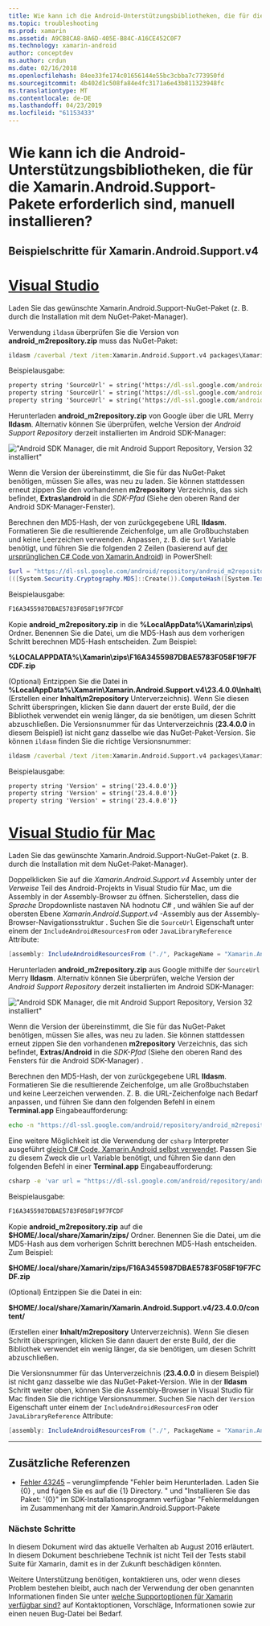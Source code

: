 ```yaml
---
title: Wie kann ich die Android-Unterstützungsbibliotheken, die für die Xamarin.Android.Support-Pakete erforderlich sind, manuell installieren?
ms.topic: troubleshooting
ms.prod: xamarin
ms.assetid: A9CB8CA8-8A6D-405E-B84C-A16CE452C0F7
ms.technology: xamarin-android
author: conceptdev
ms.author: crdun
ms.date: 02/16/2018
ms.openlocfilehash: 84ee33fe174c01656144e55bc3cbba7c773950fd
ms.sourcegitcommit: 4b402d1c508fa84e4fc3171a6e43b811323948fc
ms.translationtype: MT
ms.contentlocale: de-DE
ms.lasthandoff: 04/23/2019
ms.locfileid: "61153433"
---
```

# <a name="how-can-i-manually-install-the-android-support-libraries-required-by-the-xamarinandroidsupport-packages"></a>Wie kann ich die Android-Unterstützungsbibliotheken, die für die Xamarin.Android.Support-Pakete erforderlich sind, manuell installieren?

## <a name="example-steps-for-xamarinandroidsupportv4"></a>Beispielschritte für Xamarin.Android.Support.v4 

# <a name="visual-studiotabwindows"></a>[Visual Studio](#tab/windows)

Laden Sie das gewünschte Xamarin.Android.Support-NuGet-Paket (z. B. durch die Installation mit dem NuGet-Paket-Manager).

Verwendung `ildasm` überprüfen Sie die Version von **android_m2repository.zip** muss das NuGet-Paket:

```cmd
ildasm /caverbal /text /item:Xamarin.Android.Support.v4 packages\Xamarin.Android.Support.v4.23.4.0.1\lib\MonoAndroid403\Xamarin.Android.Support.v4.dll | findstr SourceUrl
```
Beispielausgabe:

```cmd
property string 'SourceUrl' = string('https://dl-ssl.google.com/android/repository/android_m2repository_r32.zip')
property string 'SourceUrl' = string('https://dl-ssl.google.com/android/repository/android_m2repository_r32.zip')
property string 'SourceUrl' = string('https://dl-ssl.google.com/android/repository/android_m2repository_r32.zip')
```

Herunterladen **android\_m2repository.zip** von Google über die URL Merry **Ildasm**. Alternativ können Sie überprüfen, welche Version der _Android Support Repository_ derzeit installierten im Android SDK-Manager:

!["Android SDK Manager, die mit Android Support Repository, Version 32 installiert"](install-android-support-library-images/sdk-extras.png)

Wenn die Version der übereinstimmt, die Sie für das NuGet-Paket benötigen, müssen Sie alles, was neu zu laden. Sie können stattdessen erneut zippen Sie den vorhandenen **m2repository** Verzeichnis, das sich befindet, **Extras\\android** in die _SDK-Pfad_ (Siehe den oberen Rand der Android SDK-Manager-Fenster).

Berechnen den MD5-Hash, der von zurückgegebene URL **Ildasm**. Formatieren Sie die resultierende Zeichenfolge, um alle Großbuchstaben und keine Leerzeichen verwenden. Anpassen, z. B. die `$url` Variable benötigt, und führen Sie die folgenden 2 Zeilen (basierend auf [der ursprünglichen C# Code von Xamarin.Android](https://github.com/xamarin/xamarin-android/blob/8e8a4dd90f26eb39172876cc52181b6639e20524/src/Xamarin.Android.Build.Tasks/Tasks/GetAdditionalResourcesFromAssemblies.cs#L208)) in PowerShell:

```powershell
$url = "https://dl-ssl.google.com/android/repository/android_m2repository_r32.zip"
(([System.Security.Cryptography.MD5]::Create()).ComputeHash([System.Text.Encoding]::UTF8.GetBytes($url)) | %{ $_.ToString("X02") }) -join ""
```
Beispielausgabe:

```powershell
F16A3455987DBAE5783F058F19F7FCDF
```

Kopie **android\_m2repository.zip** in die **%LocalAppData%\\Xamarin\\zips\\**  Ordner. Benennen Sie die Datei, um die MD5-Hash aus dem vorherigen Schritt berechnen MD5-Hash entscheiden. Zum Beispiel:

**%LOCALAPPDATA%\\Xamarin\\zips\\F16A3455987DBAE5783F058F19F7FCDF.zip**

(Optional) Entzippen Sie die Datei in **%LocalAppData%\\Xamarin\\Xamarin.Android.Support.v4\\23.4.0.0\\Inhalt\\**  (Erstellen einer **Inhalt\\m2repository** Unterverzeichnis). Wenn Sie diesen Schritt überspringen, klicken Sie dann dauert der erste Build, der die Bibliothek verwendet ein wenig länger, da sie benötigen, um diesen Schritt abzuschließen.
Die Versionsnummer für das Unterverzeichnis (**23.4.0.0** in diesem Beispiel) ist nicht ganz dasselbe wie das NuGet-Paket-Version. Sie können `ildasm` finden Sie die richtige Versionsnummer:

```cmd
ildasm /caverbal /text /item:Xamarin.Android.Support.v4 packages\Xamarin.Android.Support.v4.23.4.0.1\lib\MonoAndroid403\Xamarin.Android.Support.v4.dll | findstr /C:"string 'Version'"
```
Beispielausgabe:

```cmd
property string 'Version' = string('23.4.0.0')}
property string 'Version' = string('23.4.0.0')}
property string 'Version' = string('23.4.0.0')}
```

# <a name="visual-studio-for-mactabmacos"></a>[Visual Studio für Mac](#tab/macos)

Laden Sie das gewünschte Xamarin.Android.Support-NuGet-Paket (z. B. durch die Installation mit dem NuGet-Paket-Manager).

Doppelklicken Sie auf die _Xamarin.Android.Support.v4_ Assembly unter der _Verweise_ Teil des Android-Projekts in Visual Studio für Mac, um die Assembly in der Assembly-Browser zu öffnen. Sicherstellen, dass die _Sprache_ Dropdownliste nastaven NA hodnotu _C#_ , und wählen Sie auf der obersten Ebene _Xamarin.Android.Support.v4_ -Assembly aus der Assembly-Browser-Navigationsstruktur . Suchen Sie die `SourceUrl` Eigenschaft unter einem der `IncludeAndroidResourcesFrom` oder `JavaLibraryReference` Attribute:

```csharp
[assembly: IncludeAndroidResourcesFrom ("./", PackageName = "Xamarin.Android.Support.v4", SourceUrl = "https://dl-ssl.google.com/android/repository/android_m2repository_r32.zip", EmbeddedArchive = "m2repository/com/android/support/support-v4/23.4.0/support-v4-23.4.0.aar", Version = "23.4.0.0")]
```

Herunterladen **android\_m2repository.zip** aus Google mithilfe der `SourceUrl` Merry **Ildasm**. Alternativ können Sie überprüfen, welche Version der _Android Support Repository_ derzeit installierten im Android SDK-Manager:

!["Android SDK Manager, die mit Android Support Repository, Version 32 installiert"](install-android-support-library-images/sdk-extras.png)

Wenn die Version der übereinstimmt, die Sie für das NuGet-Paket benötigen, müssen Sie alles, was neu zu laden. Sie können stattdessen erneut zippen Sie den vorhandenen **m2repository** Verzeichnis, das sich befindet, **Extras/Android** in die _SDK-Pfad_ (Siehe den oberen Rand des Fensters für die Android SDK-Manager) .

Berechnen den MD5-Hash, der von zurückgegebene URL **Ildasm**. Formatieren Sie die resultierende Zeichenfolge, um alle Großbuchstaben und keine Leerzeichen verwenden. Z. B. die URL-Zeichenfolge nach Bedarf anpassen, und führen Sie dann den folgenden Befehl in einem **Terminal.app** Eingabeaufforderung:

```bash
echo -n "https://dl-ssl.google.com/android/repository/android_m2repository_r32.zip" | md5 | tr '[:lower:]' '[:upper:]'
```

Eine weitere Möglichkeit ist die Verwendung der `csharp` Interpreter ausgeführt [gleich C# Code, Xamarin.Android selbst verwendet](https://github.com/xamarin/xamarin-android/blob/8e8a4dd90f26eb39172876cc52181b6639e20524/src/Xamarin.Android.Build.Tasks/Tasks/GetAdditionalResourcesFromAssemblies.cs#L208).
Passen Sie zu diesem Zweck die `url` Variable benötigt, und führen Sie dann den folgenden Befehl in einer **Terminal.app** Eingabeaufforderung:

```bash
csharp -e 'var url = "https://dl-ssl.google.com/android/repository/android_m2repository_r32.zip"; string.Concat((System.Security.Cryptography.MD5.Create().ComputeHash(System.Text.Encoding.UTF8.GetBytes(url))).Select(b => b.ToString("X02")))'
```
Beispielausgabe:

```bash
F16A3455987DBAE5783F058F19F7FCDF
```

Kopie **android\_m2repository.zip** auf die **$HOME/.local/share/Xamarin/zips/** Ordner. Benennen Sie die Datei, um die MD5-Hash aus dem vorherigen Schritt berechnen MD5-Hash entscheiden. Zum Beispiel:

**$HOME/.local/share/Xamarin/zips/F16A3455987DBAE5783F058F19F7FCDF.zip**

(Optional) Entzippen Sie die Datei in ein: 

**$HOME/.local/share/Xamarin/Xamarin.Android.Support.v4/23.4.0.0/content/**

(Erstellen einer **Inhalt/m2repository** Unterverzeichnis). Wenn Sie diesen Schritt überspringen, klicken Sie dann dauert der erste Build, der die Bibliothek verwendet ein wenig länger, da sie benötigen, um diesen Schritt abzuschließen.

Die Versionsnummer für das Unterverzeichnis (**23.4.0.0** in diesem Beispiel) ist nicht ganz dasselbe wie das NuGet-Paket-Version. Wie in der **Ildasm** Schritt weiter oben, können Sie die Assembly-Browser in Visual Studio für Mac finden Sie die richtige Versionsnummer. Suchen Sie nach der `Version` Eigenschaft unter einem der `IncludeAndroidResourcesFrom` oder `JavaLibraryReference` Attribute:

```csharp
[assembly: IncludeAndroidResourcesFrom ("./", PackageName = "Xamarin.Android.Support.v4", SourceUrl = "https://dl-ssl.google.com/android/repository/android_m2repository_r32.zip", EmbeddedArchive = "m2repository/com/android/support/support-v4/23.4.0/support-v4-23.4.0.aar", Version = "23.4.0.0")]
```

-----


## <a name="additional-references"></a>Zusätzliche Referenzen

- [Fehler 43245](https://bugzilla.xamarin.com/show_bug.cgi?id=43245) – verunglimpfende "Fehler beim Herunterladen. Laden Sie {0} , und fügen Sie es auf die {1} Directory. " und "Installieren Sie das Paket: '{0}" im SDK-Installationsprogramm verfügbar "Fehlermeldungen im Zusammenhang mit der Xamarin.Android.Support-Pakete

### <a name="next-steps"></a>Nächste Schritte

In diesem Dokument wird das aktuelle Verhalten ab August 2016 erläutert. In diesem Dokument beschriebene Technik ist nicht Teil der Tests stabil Suite für Xamarin, damit es in der Zukunft beschädigen könnten.

Weitere Unterstützung benötigen, kontaktieren uns, oder wenn dieses Problem bestehen bleibt, auch nach der Verwendung der oben genannten Informationen finden Sie unter [welche Supportoptionen für Xamarin verfügbar sind?](~/cross-platform/troubleshooting/support-options.md) auf Kontaktoptionen, Vorschläge, Informationen sowie zur einen neuen Bug-Datei bei Bedarf.

